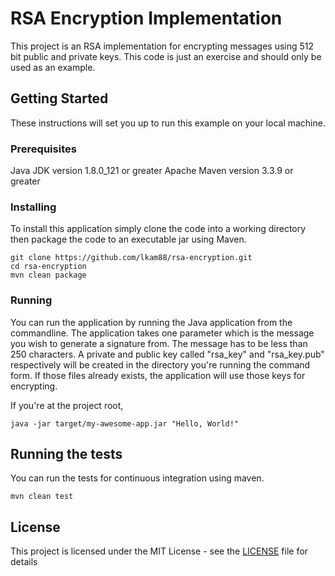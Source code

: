 # RSA Encryption Implementation

This project is an RSA implementation for encrypting messages using 512 bit public and private keys.  This code is just an exercise and should only be used as an example.

## Getting Started

These instructions will set you up to run this example on your local machine.

### Prerequisites

Java JDK version 1.8.0_121 or greater
Apache Maven version 3.3.9 or greater

### Installing

To install this application simply clone the code into a working directory then package the code to an executable jar using Maven.

```
git clone https://github.com/lkam88/rsa-encryption.git
cd rsa-encryption
mvn clean package
```

### Running

You can run the application by running the Java application from the commandline.  The application takes one parameter which is the message you wish to generate a signature from.  The message has to be less than 250 characters.  A private and public key called "rsa_key" and "rsa_key.pub" respectively will be created in the directory you're running the command form.  If those files already exists, the application will use those keys for encrypting.

If you're at the project root,
```
java -jar target/my-awesome-app.jar "Hello, World!"
```

## Running the tests
You can run the tests for continuous integration using maven.

```
mvn clean test
```

## License

This project is licensed under the MIT License - see the [LICENSE](LICENSE) file for details